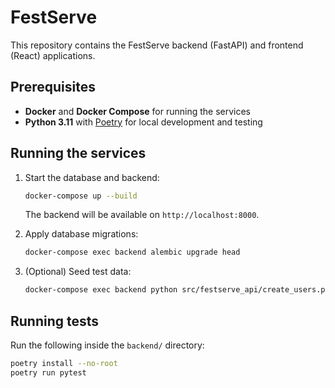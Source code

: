 # FestServe

This repository contains the FestServe backend (FastAPI) and frontend (React) applications.

## Prerequisites
- **Docker** and **Docker Compose** for running the services
- **Python 3.11** with [Poetry](https://python-poetry.org/) for local development and testing

## Running the services
1. Start the database and backend:
   ```bash
   docker-compose up --build
   ```
   The backend will be available on `http://localhost:8000`.

2. Apply database migrations:
   ```bash
   docker-compose exec backend alembic upgrade head
   ```

3. (Optional) Seed test data:
   ```bash
   docker-compose exec backend python src/festserve_api/create_users.py
   ```

## Running tests
Run the following inside the `backend/` directory:
```bash
poetry install --no-root
poetry run pytest
```
